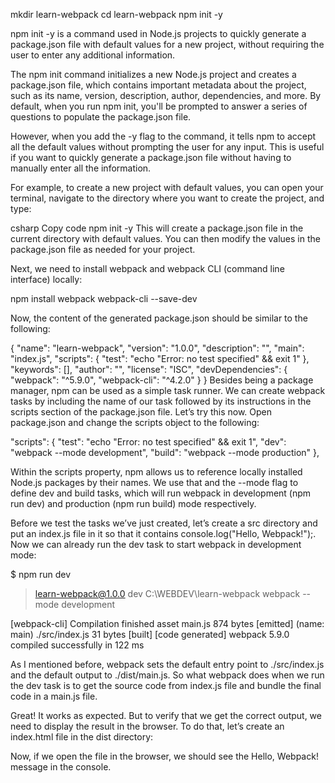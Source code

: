 mkdir learn-webpack
cd learn-webpack
npm init -y


npm init -y is a command used in Node.js projects to quickly generate a package.json file with default values for a new project, 
without requiring the user to enter any additional information.

The npm init command initializes a new Node.js project and creates a package.json file, which contains important metadata about the project, such as its name, 
version, description, author, dependencies, and more. By default, when you run npm init, you'll be prompted to answer a series of questions to populate the 
package.json file.

However, when you add the -y flag to the command, it tells npm to accept all the default values without prompting the user for any input. 
This is useful if you want to quickly generate a package.json file without having to manually enter all the information.

For example, to create a new project with default values, you can open your terminal, navigate to the directory where you want to create the project, and type:

csharp
Copy code
npm init -y
This will create a package.json file in the current directory with default values. You can then modify the values in the package.json file as needed for your project.


Next, we need to install webpack and webpack CLI (command line interface) locally:

npm install webpack webpack-cli --save-dev

Now, the content of the generated package.json should be similar to the following:

{
  "name": "learn-webpack",
  "version": "1.0.0",
  "description": "",
  "main": "index.js",
  "scripts": {
    "test": "echo \"Error: no test specified\" && exit 1"
  },
  "keywords": [],
  "author": "",
  "license": "ISC",
  "devDependencies": {
    "webpack": "^5.9.0",
    "webpack-cli": "^4.2.0"
  }
}
Besides being a package manager, npm can be used as a simple task runner. We can create webpack tasks by including the name of our task followed by its instructions in the scripts section of the package.json file. Let’s try this now. Open package.json and change the scripts object to the following:

"scripts": {
  "test": "echo \"Error: no test specified\" && exit 1",
  "dev": "webpack --mode development",
  "build": "webpack --mode production"
},


Within the scripts property, npm allows us to reference locally installed Node.js packages by their names. We use that and the --mode flag to define dev and build tasks, which will run webpack in development (npm run dev) and production (npm run build) mode respectively.

Before we test the tasks we’ve just created, let’s create a src directory and put an index.js file in it so that it contains console.log("Hello, Webpack!");. Now we can already run the dev task to start webpack in development mode:

$ npm run dev

> learn-webpack@1.0.0 dev C:\WEBDEV\learn-webpack
> webpack --mode development

[webpack-cli] Compilation finished
asset main.js 874 bytes [emitted] (name: main)
./src/index.js 31 bytes [built] [code generated]
webpack 5.9.0 compiled successfully in 122 ms


As I mentioned before, webpack sets the default entry point to ./src/index.js and the default output to ./dist/main.js. So what webpack does when we run the dev task is to get the source code from index.js file and bundle the final code in a main.js file.

Great! It works as expected. But to verify that we get the correct output, we need to display the result in the browser. To do that, let’s create an index.html file in the dist directory:

<!doctype html>
<html>
  <head>
    <title>Getting Started With Webpack</title>
  </head>
  <body>
    <script src="main.js"></script>
  </body>
</html>
Now, if we open the file in the browser, we should see the Hello, Webpack! message in the console.
